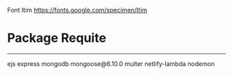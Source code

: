 Font Itim
https://fonts.google.com/specimen/Itim


# Package Requite
<hr>
<p>ejs express mongodb mongoose@6.10.0 multer netlify-lambda nodemon</p>
